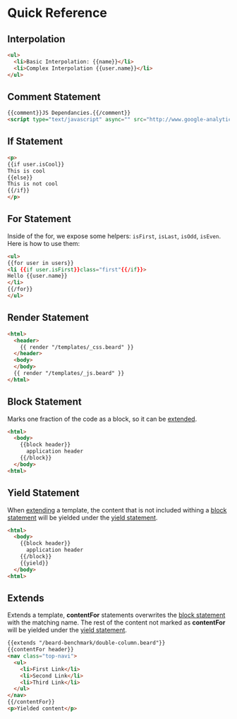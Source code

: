 # Quick Reference

## Interpolation
```html
<ul>
  <li>Basic Interpolation: {{name}}</li>
  <li>Complex Interpolation {{user.name}}</li>
</ul>
```

## Comment Statement
```html
{{comment}}JS Dependancies.{{/comment}}
<script type="text/javascript" async="" src="http://www.google-analytics.com/ga.js"></script>
```

## If Statement
```html
<p>
{{if user.isCool}}
This is cool
{{else}}
This is not cool
{{/if}}
</p>
```

## For Statement
Inside of the for, we expose some helpers: `isFirst`, `isLast`, `isOdd`, `isEven`. Here is how to use them:
```html
<ul>
{{for user in users}}
<li {{if user.isFirst}}class="first"{{/if}}>
Hello {{user.name}}
</li>
{{/for}}
</ul>
```

## Render Statement
```html
<html>
  <header>
    {{ render "/templates/_css.beard" }}
  </header>
  <body>
  </body>
  {{ render "/templates/_js.beard" }}
</html>
```

## Block Statement
Marks one fraction of the code as a block, so it can be [extended](#extends).
```html
<html>
  <body>
    {{block header}}
      application header
    {{/block}}
  </body>
<html>
```

## Yield Statement
When [extending](#extends) a template, the content that is not included withing a [block statement](#block) will be yielded under the [yield statement](#yield).
```html
<html>
  <body>
    {{block header}}
      application header
    {{/block}}
    {{yield}}
  </body>
<html>
```

## Extends
Extends a template, **contentFor** statements overwrites the [block statement](#block) with the matching name. The rest of the content not marked as **contentFor** will be yielded under the [yield statement](#yield).
```html
{{extends "/beard-benchmark/double-column.beard"}}
{{contentFor header}}
<nav class="top-navi">
  <ul>
    <li>First Link</li>
    <li>Second Link</li>
    <li>Third Link</li>
  </ul>
</nav>
{{/contentFor}}
<p>Yielded content</p>
```
